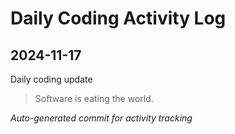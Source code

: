 # Daily Coding Activity Log

## 2024-11-17

Daily coding update

> Software is eating the world.

*Auto-generated commit for activity tracking*
